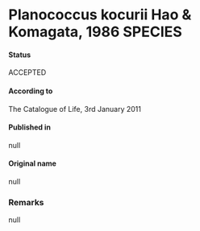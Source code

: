 # Planococcus kocurii Hao & Komagata, 1986 SPECIES

#### Status
ACCEPTED

#### According to
The Catalogue of Life, 3rd January 2011

#### Published in
null

#### Original name
null

### Remarks
null